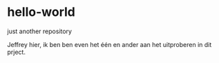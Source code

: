 # hello-world
just another repository

Jeffrey hier, ik ben ben even het één en ander aan het uitproberen in dit prject.
